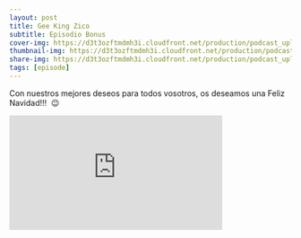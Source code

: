 ```yaml
---
layout: post
title: Gee King Zico
subtitle: Episodio Bonus
cover-img: https://d3t3ozftmdmh3i.cloudfront.net/production/podcast_uploaded_nologo400/14743809/14743809-1619370372653-eb16be7dd0aee.jpg
thumbnail-img: https://d3t3ozftmdmh3i.cloudfront.net/production/podcast_uploaded_nologo400/14743809/14743809-1619370372653-eb16be7dd0aee.jpg
share-img: https://d3t3ozftmdmh3i.cloudfront.net/production/podcast_uploaded_nologo400/14743809/14743809-1619370372653-eb16be7dd0aee.jpg
tags: [episode]
---
```


<p>Con nuestros mejores deseos para todos vosotros, os deseamos una Feliz Navidad!!! &nbsp;😉</p>
<iframe src='https://podcasters.spotify.com/pod/show/geekingzone/embed/episodes/Gee-King-Zico-e1c576e' height='204px' width='380px' frameborder='0' scrolling='no'></iframe>